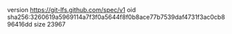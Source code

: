 version https://git-lfs.github.com/spec/v1
oid sha256:3260619a5969114a7f3f0a5644f8f0b8ace77b7539daf4731f3ac0cb896416dd
size 23967
